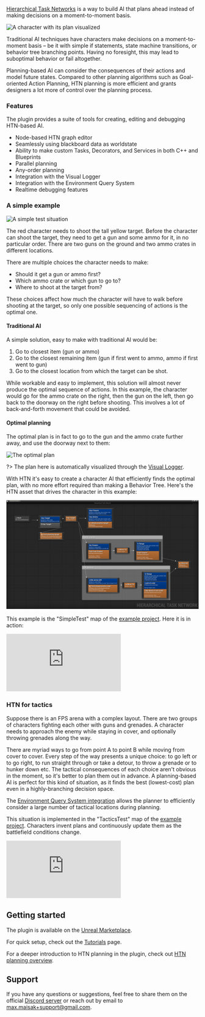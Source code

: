 [Hierarchical Task Networks](https://en.wikipedia.org/wiki/Hierarchical_task_network) is a way to build AI that plans ahead instead of making decisions on a moment-to-moment basis.

![A character with its plan visualized](_media/bg.png ':size=1200')

Traditional AI techniques have characters make decisions on a moment-to-moment basis – be it with simple if statements, state machine transitions, or behavior tree branching points. Having no foresight, this may lead to suboptimal behavior or fail altogether. 

Planning-based AI can consider the consequences of their actions and model future states. 
Compared to other planning algorithms such as Goal-oriented Action Planning, HTN planning is more efficient and grants designers a lot more of control over the planning process. 

### Features

The plugin provides a suite of tools for creating, editing and debugging HTN-based AI.

- Node-based HTN graph editor
- Seamlessly using blackboard data as worldstate
- Ability to make custom Tasks, Decorators, and Services in both C++ and Blueprints
- Parallel planning
- Any-order planning
- Integration with the Visual Logger
- Integration with the Environment Query System
- Realtime debugging features

### A simple example

![A simple test situation](_media/simple_test_1.png ':size=1200')

The red character needs to shoot the tall yellow target. 
Before the character can shoot the target, they need to get a gun and some ammo for it, in no particular order.
There are two guns on the ground and two ammo crates in different locations.

There are multiple choices the character needs to make:
- Should it get a gun or ammo first? 
- Which ammo crate or which gun to go to?
- Where to shoot at the target from?

These choices affect how much the character will have to walk before shooting at the target, so only one possible sequencing of actions is the optimal one.

#### Traditional AI

A simple solution, easy to make with traditional AI would be:

1. Go to closest item (gun or ammo)
2. Go to the closest remaining item (gun if first went to ammo, ammo if first went to gun)
3. Go to the closest location from which the target can be shot. 

While workable and easy to implement, this solution will almost never produce the optimal sequence of actions. In this example, the character would go for the ammo crate on the right, then the gun on the left, then go back to the doorway on the right before shooting. This involves a lot of back-and-forth movement that could be avoided.

#### Optimal planning

The optimal plan is in fact to go to the gun and the ammo crate further away, and use the doorway next to them:

![The optimal plan](_media/simple_test_2.png ':size=1200')

?> The plan here is automatically visualized through the [Visual Logger](vislog.md).

With HTN it's easy to create a character AI that efficiently finds the optimal plan, with no more effort required than making a Behavior Tree. Here's the HTN asset that drives the character in this example:

![Simple Test HTN](_media/simple_test_htn.png ':size=1200')

This example is the "SimpleTest" map of the [example project](https://github.com/maksmaisak/htn-example-project). 
Here it is in action:

<div class="embed-responsive embed-responsive-16by9" style="max-width: 1200px;">
    <iframe src="https://www.youtube.com/embed/ARJzKhosmEI" frameborder="0" allow="encrypted-media; picture-in-picture" allowfullscreen></iframe>
</div>

### HTN for tactics

Suppose there is an FPS arena with a complex layout. There are two groups of characters fighting each other with guns and grenades. A character needs to approach the enemy while staying in cover, and optionally throwing grenades along the way.

There are myriad ways to go from point A to point B while moving from cover to cover. Every step of the way presents a unique choice: to go left or to go right, to run straight through or take a detour, to throw a grenade or to hunker down etc. The tactical consequences of each choice aren't obvious in the moment, so it's better to plan them out in advance. A planning-based AI is perfect for this kind of situation, as it finds the best (lowest-cost) plan even in a highly-branching decision space.

The [Environment Query System integration](eqs.md) allows the planner to efficiently consider a large number of tactical locations during planning.

This situation is implemented in the "TacticsTest" map of the [example project](https://github.com/maksmaisak/htn-example-project). Characters invent plans and continuously update them as the battlefield conditions change.

<div class="embed-responsive embed-responsive-16by9" style="max-width: 1200px;">
    <iframe src="https://www.youtube.com/embed/FHapYbv9vjE" frameborder="0" allow="encrypted-media; picture-in-picture" allowfullscreen></iframe>
</div>

## Getting started

The plugin is available on the [Unreal Marketplace](https://www.unrealengine.com/marketplace/en-US/product/29560d88937e4cd1a435f4b634890655).

For quick setup, check out the [Tutorials](tutorials.md) page.

For a deeper introduction to HTN planning in the plugin, check out [HTN planning overview](planning.md). 

## Support

If you have any questions or suggestions, feel free to share them on the official [Discord server](https://discord.gg/CQjRPnDNtc) or reach out by email to [max.maisak+support@gmail.com](mailto:max.maisak+support@gmail.com).
